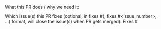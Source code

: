 What this PR does / why we need it:

Which issue(s) this PR fixes (optional, in fixes #<issue number>(, fixes #<issue_number>, ...) format, will close the issue(s) when PR gets merged): Fixes #
